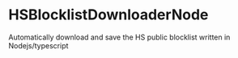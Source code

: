 # HSBlocklistDownloaderNode
Automatically download and save the HS public blocklist written in Nodejs/typescript

